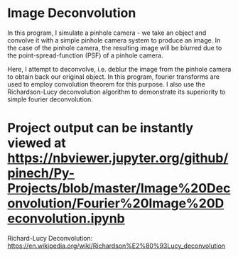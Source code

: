 # Image Deconvolution

In this program, I simulate a pinhole camera - we take an object and convolve it with a simple pinhole camera system to produce an image.
In the case of the pinhole camera, the resulting image will be blurred due to the point-spread-function (PSF) of a pinhole camera.

Here, I attempt to deconvolve, i.e. deblur the image from the pinhole camera to obtain back our original object.
In this program, fourier transforms are used to employ convolution theorem for this purpose.
I also use the Richardson-Lucy deconvolution algorithm to demonstrate its superiority to simple fourier deconvolution.

# Project output can be instantly viewed at https://nbviewer.jupyter.org/github/pinech/Py-Projects/blob/master/Image%20Deconvolution/Fourier%20Image%20Deconvolution.ipynb


Richard-Lucy Deconvolution: https://en.wikipedia.org/wiki/Richardson%E2%80%93Lucy_deconvolution
